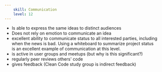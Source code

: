 ```yaml
---
    skill: Communication
    level: 12
---
```

- Is able to express the same ideas to distinct audiences
- Does not rely on emotion to communicate an idea
- excellent ability to communicate status to all interested parties, including when the news is bad. Using a whiteboard to summarize project status is an excellent example of communication at this level.
- is active in user groups and meetups (but why is this significant?)
- regularly peer reviews others' code
- gives feedback (Clean Code study group is indirect feedback)
